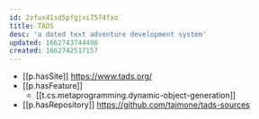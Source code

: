 ```yaml
---
id: 2zfux41sd5pfgjxi7574fxo
title: TADS
desc: 'a dated text adventure development system'
updated: 1662743744498
created: 1662742517157
---
```


- [[p.hasSite]] https://www.tads.org/
- [[p.hasFeature]]
  - [[t.cs.metaprogramming.dynamic-object-generation]]
- [[p.hasRepository]] https://github.com/tajmone/tads-sources